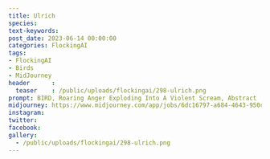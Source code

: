 ```yaml
---
title: Ulrich
species: 
text-keywords: 
post_date: 2023-06-14 00:00:00
categories: FlockingAI
tags:
- FlockingAI
- Birds
- MidJourney 
header      :
  teaser    : /public/uploads/flockingai/298-ulrich.png
prompt: BIRD, Roaring Anger Exploding Into A Violent Scream, Abstract
midjourney: https://www.midjourney.com/app/jobs/6dc16797-a684-4643-950c-74a5bfd1421a
instagram: 
twitter: 
facebook: 
gallery: 
  - /public/uploads/flockingai/298-ulrich.png
---
```


